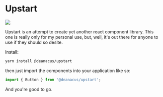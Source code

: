 # Upstart

![](https://badgen.net/bundlephobia/minzip/@deanacus/upstart)

Upstart is an attempt to create yet another react component library. This one is
really only for my personal use, but, well, it's out there for anyone to use if 
they should so desite.

Install:

```bash
yarn install @deanacus/upstart
```

then just import the components into your application like so:

```javascript
import { Button } from '@deanacus/upstart';
```

And you're good to go.